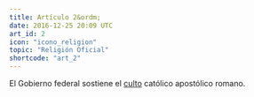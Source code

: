 ```yaml
---
title: Artículo 2&ordm;
date: 2016-12-25 20:09 UTC
art_id: 2
icon: "icono_religion"
topic: "Religión Oficial"
shortcode: "art_2"
---
```


El Gobierno federal sostiene el [culto](http://es.wikipedia.org/wiki/Religi%C3%B3n_en_Argentina) católico apostólico romano.
